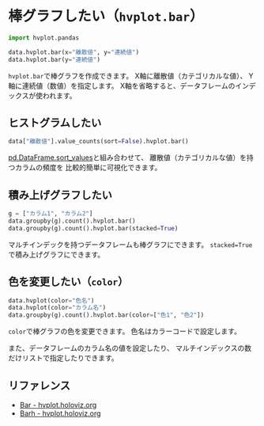 # 棒グラフしたい（`hvplot.bar`）

```python
import hvplot.pandas

data.hvplot.bar(x="離散値", y="連続値")
data.hvplot.bar(y="連続値")
```

`hvplot.bar`で棒グラフを作成できます。
X軸に離散値（カテゴリカルな値）、
Y軸に連続値（数値）を指定します。
X軸を省略すると、データフレームのインデックスが使われます。

## ヒストグラムしたい

```python
data["離散値"].value_counts(sort=False).hvplot.bar()
```

[pd.DataFrame.sort_values](../pandas/pandas-sort_values.md)と組み合わせて、
離散値（カテゴリカルな値）を持つカラムの頻度を
比較的簡単に可視化できます。

## 積み上げグラフしたい

```python
g = ["カラム1", "カラム2"]
data.groupby(g).count().hvplot.bar()
data.groupby(g).count().hvplot.bar(stacked=True)
```

マルチインデックを持つデータフレームも棒グラフにできます。
``stacked=True``で積み上げグラフにできます。

## 色を変更したい（``color``）

```python
data.hvplot(color="色名")
data.hvplot(color="カラム名")
data.groupby(g).count().hvplot.bar(color=["色1", "色2"])
```

``color``で棒グラフの色を変更できます。
色名はカラーコードで設定します。

また、データフレームのカラム名の値を設定したり、
マルチインデックスの数だけリストで指定したりできます。

## リファレンス

- [Bar - hvplot.holoviz.org](https://hvplot.holoviz.org/reference/tabular/bar.html)
- [Barh - hvplot.holoviz.org](https://hvplot.holoviz.org/reference/tabular/barh.html)
